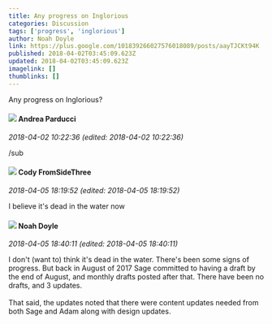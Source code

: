 ```yaml
---
title: Any progress on Inglorious
categories: Discussion
tags: ['progress', 'inglorious']
author: Noah Doyle
link: https://plus.google.com/101839266027576018089/posts/aayTJCKt94K
published: 2018-04-02T03:45:09.623Z
updated: 2018-04-02T03:45:09.623Z
imagelink: []
thumblinks: []
---
```


Any progress on Inglorious?
<div id='comment z12ghdooknfgj5tic04cj1zh2qnlddzz3ho'>
  <h4><img src='{{site.baseurl}}//images/avatars/101076298485951808085_photo.jpg'> Andrea Parducci</h4>
      <p><cite>2018-04-02 10:22:36 (edited: 2018-04-02 10:22:36)</cite></p>
        <p>/sub</p>
</div>
        

<div id='comment z12ghdooknfgj5tic04cj1zh2qnlddzz3ho'>
  <h4><img src='{{site.baseurl}}//images/avatars/105688249621115717725_photo.jpg'> Cody FromSideThree</h4>
      <p><cite>2018-04-05 18:19:52 (edited: 2018-04-05 18:19:52)</cite></p>
        <p>I believe it&#39;s dead in the water now</p>
</div>
        

<div id='comment z12ghdooknfgj5tic04cj1zh2qnlddzz3ho'>
  <h4><img src='{{site.baseurl}}//images/avatars/101839266027576018089_photo.jpg'> Noah Doyle</h4>
      <p><cite>2018-04-05 18:40:11 (edited: 2018-04-05 18:40:11)</cite></p>
        <p>I don&#39;t (want to) think it&#39;s dead in the water. There&#39;s been some signs of progress. But back in August of 2017 Sage committed to having a draft by the end of August, and monthly drafts posted after that. There have been no drafts, and 3 updates.<br /><br />That said, the updates noted that there were content updates needed from both Sage and Adam along with design updates.</p>
</div>
        